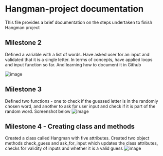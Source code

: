 # Hangman-project documentation
This file provides a brief documentation on the steps undertaken to finish Hangman project

## Milestone 2
Defined a variable with a list of words. Have asked user for an input and validated that it is a single letter. In terms of concepts, have applied loops and input function so far. And learning how to document it in Github

![image](https://github.com/fedkeshav/Hangman-project/assets/117583202/f33c9ea6-5709-49cb-84ff-f1982972b8c4)

## Milestone 3
Defined two functions - one to check if the guessed letter is in the randomly chosen word, and another to ask for user input and check if it is part of the random word. Screenshot below
![image](https://github.com/fedkeshav/Hangman-project/assets/117583202/4e29b2bb-20e0-4307-8b90-70632b3715cb)

## Milestone 4 - Creating class and methods
Created a class called Hangman with five attributes. 
Created two object methods check_guess and ask_for_input which updates the class attributes, checks for validity of inputs and whether it is a valid guess
![image](https://github.com/fedkeshav/Hangman-project/assets/117583202/ac39d2cc-a612-4cf2-9fc4-a3a23fc53135)
